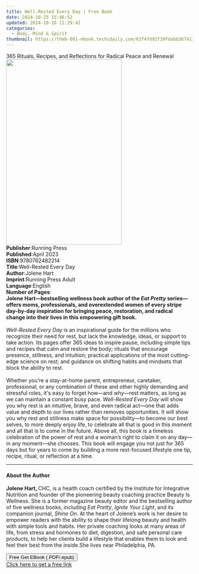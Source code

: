 ```yaml
---
title: Well-Rested Every Day | Free Book
date: 2024-10-25 15:46:52
updated: 2024-10-26 11:29:42
categories:
  - Body, Mind & Spirit
thumbnail: https://thmb-001-ebook.techidaily.com/62f47d92f39fdabb367411b1cd336d935a300517ea4385330d3e8e08fef3b14e.jpg
---
```

<main id="book-container">
  <div class="flex flex-col">
    <div class="book-brief flex-1 py-6 px-4 sm:p-6 md:py-10 md:px-8">
      <!-- brief-->
      <div class="book-brief-main">
        365 Rituals, Recipes, and Reflections for Radical Peace and Renewal
      </div>
    </div>
    <div
      class="book-meta-info flex-1 grid gap-4 col-start-1 col-end-3 row-start-1 sm:mb-6 sm:grid-cols-4 lg:gap-6 lg:col-start-2 lg:row-end-6 lg:row-span-6 lg:mb-0"
    >
      <div
        class="book-meta-info-left place-content-center mt-4 p-4 text-sm leading-6 col-start-2 col-span-2 dark:text-slate-400"
      >
        <img
          class="w-full h-500 object-cover rounded-lg sm:h-255 sm:col-span-2 lg:col-span-full"
          src="https://img-001-ebook.techidaily.com/315d43932158ef8f9e040e1a56ac88cf8587acb57544af3193fc91108e5ceb1f.jpg"
          alt=""
          width="312"
          height="500"
        />
      </div>
      <div
        class="book-meta-info-right mt-2 col-start-1 row-start-2 col-span-3 self-center"
      >
        <!-- meta data  -->
        <div class="flex flex-col px-4 md:px-8">
          <div class="flex-1">
            <strong>Publisher</strong>:<span class="px-2">Running Press</span>
          </div>
          <div class="flex-1">
            <strong>Published</strong>:<span class="px-2">April 2023</span>
          </div>
          <div class="flex-1">
            <strong>ISBN</strong>:<span class="px-2">9780762482214</span>
          </div>
          <div class="flex-1">
            <strong>Title</strong>:<span class="px-2"
              >Well-Rested Every Day</span
            >
          </div>
          <div class="flex-1">
            <strong>Author</strong>:<span class="px-2">Jolene Hart</span>
          </div>
          <div class="flex-1">
            <strong>Imprint</strong>:<span class="px-2"
              >Running Press Adult</span
            >
          </div>
          <div class="flex-1">
            <strong>Language</strong>:<span class="px-2">English</span>
          </div>
          <div class="flex-1">
            <strong>Number of Pages</strong>:<span class="px-2"></span>
          </div>
        </div>
      </div>
    </div>
    <div class="book-description flex-1 py-6 px-4 sm:p-6 md:py-10 md:px-8">
      <div class="book-description-main">
        <div accordion-content="" id="description">
          <b
            >Jolene Hart—bestselling wellness book author of the
            <i>Eat Pretty</i> series—offers moms, professionals, and
            overextended women of every stripe day-by-day inspiration for
            bringing peace, restoration, and radical change into their lives in
            this empowering gift book.</b
          ><br />&nbsp;<br /><i>Well-Rested Every Day</i> is an inspirational
          guide for the millions who recognize their need for rest, but lack the
          knowledge, ideas, or support to take action. Its pages offer 365 ideas
          to inspire pause, including simple tips and recipes that calm and
          restore the body; rituals that encourage presence, stillness, and
          intuition; practical applications of the most cutting-edge science on
          rest; and guidance on shifting habits and mindsets that block the
          ability to rest.<br /><br />Whether you’re a stay-at-home parent,
          entrepreneur, caretaker, professional, or any combination of these and
          other highly demanding and stressful roles, it's easy to forget
          how—and why—rest matters, as long as we can maintain a constant busy
          pace.<i> Well-Rested Every Day</i> will show you why rest is an
          intuitive, brave, and even radical act—one that adds value and depth
          to our lives rather than removes opportunities. It will show you why
          rest and stillness make space for possibility—to become our best
          selves, to more deeply enjoy life, to celebrate all that is good in
          this moment and all that is to come in the future. Above all, this
          book is a timeless celebration of the power of rest and a woman’s
          right to claim it on any day—in any moment—she chooses. This book will
          engage you not just for 365 days but for years to come by building a
          more rest-focused lifestyle one tip, recipe, ritual, or reflection at
          a time.
        </div>
        <div class="accordion-fader"></div>
      </div>
    </div>
    <div class="book-excerpts flex-1 py-6 px-4 sm:p-6 md:py-10 md:px-8">
      <!-- excerpts-->
      <div class="book-excerpts-main">
        <hr />
        <h4 class="placeholder placeholder-heading">
          <span>About the Author</span>
        </h4>
        <p></p>
        <p>
          <b>Jolene Hart, </b>CHC, is a health coach certified by the Institute
          for Integrative Nutrition and founder of the pioneering beauty
          coaching practice Beauty Is Wellness. She is a former magazine beauty
          editor and the bestselling author of five wellness books, including
          <i>Eat Pretty</i>, <i>Ignite Your Light</i>, and its companion
          journal, <i>Shine On</i>. At the heart of Jolene’s work is her desire
          to empower readers with the ability to shape their lifelong beauty and
          health with simple tools and habits. Her private coaching looks at
          many areas of life, from stress and hormones to diet, digestion, and
          safe personal care products, to help her clients build a lifestyle
          that enables them to look and feel their best from the inside.<b
          ></b>She lives near Philadelphia, PA.
        </p>
        <p></p>
      </div>
    </div>
    <div
      class="book-about-author flex-1 py-6 px-4 sm:p-6 md:py-10 md:px-8"
    ></div>
    <div class="book-free-get flex-1 py-6 px-4 sm:p-6 md:py-10 md:px-8">
      <button
        id="btn-free-get"
        class="bg-blue-500 hover:bg-blue-700 text-white font-bold py-2 px-4 rounded"
      >
        Free Get EBook (.PDF/.epub)
      </button>
      <div id="countdown-display" class="px-2 text-lg mt-2"></div>
      <a
        id="free-link"
        class="hidden bg-blue-500 hover:bg-blue-700 text-white font-bold py-2 px-4 rounded"
        href="https://www.ebooks.com/en-us/book/210641186/well-rested-every-day/jolene-hart/"
        target="_blank"
        >Click here to get a free link</a
      >
    </div>
    <script>
      let countdownTime = 0;
      let countdownInterval = null;
      document
        .getElementById('btn-free-get')
        .addEventListener('click', startCountdown);
      function startCountdown() {
        countdownTime = new Date().getTime() + 60000 * 3;
        countdownInterval = setInterval(updateCountdown, 1000);
        document.getElementById('btn-free-get').disabled = true;
        document
          .getElementById('btn-free-get')
          .classList.add('bg-gray-500', 'cursor-not-allowed');
      }
      function updateCountdown() {
        let currentTime = new Date().getTime();
        let timeLeft = countdownTime - currentTime;
        let secondsLeft = Math.floor(timeLeft / 1000);
        document.getElementById('countdown-display').innerHTML =
          `Remaining time: ${secondsLeft} seconds.`;
        if (secondsLeft <= 0) {
          clearInterval(countdownInterval);
          document.getElementById('btn-free-get').classList.add('hidden');
          document.getElementById('free-link').classList.remove('hidden');
          document.getElementById('countdown-display').innerHTML = '';
        }
      }
    </script>
  </div>
</main>
